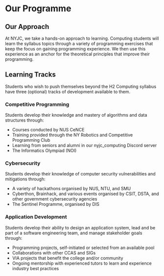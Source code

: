 # Our Programme

## Our Approach
At NYJC, we take a hands-on approach to learning. Computing students will learn the syllabus topics through a variety of programming exercises that keep the focus on gaining programming experience. We then use this experience as an anchor for the theoretical principles that improve their programming.

## Learning Tracks

Students who wish to push themselves beyond the H2 Computing syllabus have three (optional) tracks of development available to them.

### Competitive Programming

Students develop their knowledge and mastery of algorithms and data structures through:
- Courses conducted by NUS CeNCE
- Training provided through the NY Robotics and Competitive Programming Club
- Learning from seniors and alumni in our nyjc_computing Discord server
- The Informatics Olympiad (NOI)

### Cybersecurity

Students develop their knowledge of computer security vulnerabilities and mitigations through:
- A variety of hackathons organised by NUS, NTU, and SMU
- Cyberthon, Brainhack, and various events organised by CSIT, DSTA, and other government cybersecurity agencies
- The Sentinel Programme, organised by DIS

### Application Development

Students develop their ability to design an application system, lead and be part of a software engineering team, and manage stakeholder goals through:
- Programming projects, self-initiated or selected from an available pool
- Collaborations with other CCAS and SIGs
- VIA projects that benefit the college and/or community
- Ongoing mentorship with experienced tutors to learn and experience industry best practices


